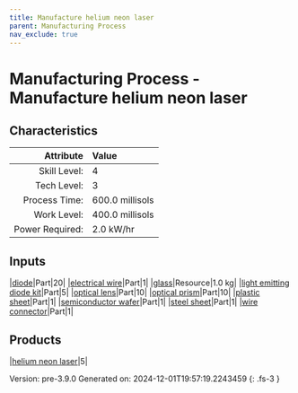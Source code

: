 ```yaml
---
title: Manufacture helium neon laser
parent: Manufacturing Process
nav_exclude: true
---
```

# Manufacturing Process - Manufacture helium neon laser


## Characteristics

| Attribute      | Value |
|--------:|:------|
|Skill Level:|4|
|Tech Level:|3|
|Process Time:|600.0 millisols|
|Work Level:|400.0 millisols|
|Power Required:|2.0 kW/hr|

## Inputs

|[diode](../part/diode.html)|Part|20|
|[electrical wire](../part/electrical-wire.html)|Part|1|
|[glass](../resource/glass.html)|Resource|1.0 kg|
|[light emitting diode kit](../part/light-emitting-diode-kit.html)|Part|5|
|[optical lens](../part/optical-lens.html)|Part|10|
|[optical prism](../part/optical-prism.html)|Part|10|
|[plastic sheet](../part/plastic-sheet.html)|Part|1|
|[semiconductor wafer](../part/semiconductor-wafer.html)|Part|1|
|[steel sheet](../part/steel-sheet.html)|Part|1|
|[wire connector](../part/wire-connector.html)|Part|1|

## Products

|[helium neon laser](../part/helium-neon-laser.html)|5|


Version: pre-3.9.0 Generated on: 2024-12-01T19:57:19.2243459
{: .fs-3 }

